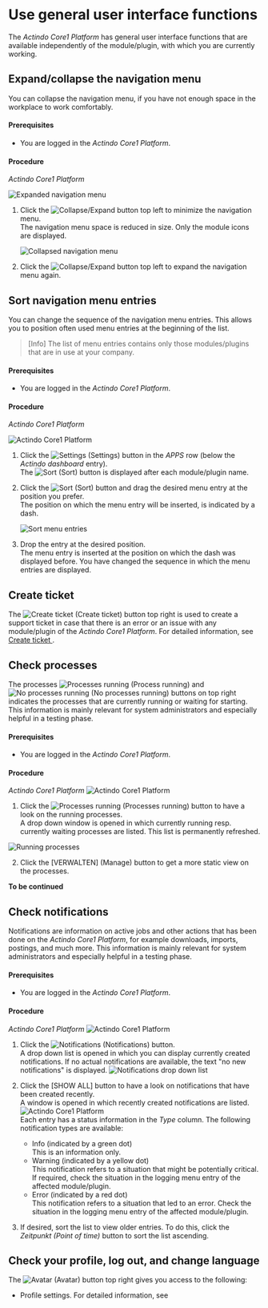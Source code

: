 # Use general user interface functions
The *Actindo Core1 Platform* has general user interface functions that are available independently of the module/plugin, with which you are currently working.


## Expand/collapse the navigation menu
You can collapse the navigation menu, if you have not enough space in the workplace to work comfortably.

#### Prerequisites
- You are logged in the *Actindo Core1 Platform*.

#### Procedure
*Actindo Core1 Platform*

![Expanded navigation menu](../../Assets/Screenshots/Core1Platform/UsingCore1/ExpandedNavBar.png "[Expanded navigation menu]")

1. Click the ![Collapse/Expand](../../Assets/Icons/CollapseExpand02.png "[Collapse/Expand]") button top left to minimize the navigation menu.   
The navigation menu space is reduced in size. Only the module icons are displayed.

   ![Collapsed navigation menu](../../Assets/Screenshots/Core1Platform/UsingCore1/CollapsedNavBar.png "[Collapsed navigation menu]")

2. Click the ![Collapse/Expand](../../Assets/Icons/CollapseExpand02.png "[Collapse/Expand]") button top left to expand the navigation menu again.

## Sort navigation menu entries
You can change the sequence of the navigation menu entries. This allows you to position often used menu entries at the beginning of the list.   
 > [Info] The list of menu entries contains only those modules/plugins that are in use at your company.

 #### Prerequisites
- You are logged in the *Actindo Core1 Platform*. 

#### Procedure
*Actindo Core1 Platform*

![Actindo Core1 Platform](../../Assets/Screenshots/Core1Platform/UsingCore1/Core1Platform.png "[Actindo Core1 Platform]")

1. Click the ![Settings](../../Assets/Icons/Settings03.png "[Settings]") (Settings) button in the *APPS* row (below the *Actindo dashboard* entry).   
The ![Sort](../../Assets/Icons/Sort04.png "[Sort]") (Sort) button is displayed after each module/plugin name.  
2. Click the ![Sort](../../Assets/Icons/Sort04.png "[Sort]") (Sort) button and drag the desired menu entry at the position you prefer.   
The position on which the menu entry will be inserted, is indicated by a dash. 

    ![Sort menu entries](../../Assets/Screenshots/Core1Platform/UsingCore1/SortApps.png "[Sort menu entries]")  

3. Drop the entry at the desired position.  
 The menu entry is inserted at the position on which the dash was displayed before. You have changed the sequence in which the menu entries are displayed.


## Create ticket 

The ![Create ticket](../../Assets/Icons/CreateTicket.png "[Create ticket]") (Create ticket) button top right is used to create a support ticket in case that there is an error or an issue with any module/plugin of the *Actindo Core1 Platform*. For detailed information, see [Create ticket ](./08_CreateTicket.md "Create ticket").  

## Check processes

The processes ![Processes running](../../Assets/Icons/ProcessRun.png "[Processes running]") (Process running) and ![No processes running](../../Assets/Icons/ProcessNotrun.png "[No processes running]") (No processes running) buttons on top right indicates the processes that are currently running or waiting for starting. 
This information is mainly relevant for system administrators and especially helpful in a testing phase. 

#### Prerequisites
- You are logged in the *Actindo Core1 Platform*.

#### Procedure

*Actindo Core1 Platform* 
![Actindo Core1 Platform](../../Assets/Screenshots/Core1Platform/UsingCore1/Core1Platform.png "[Actindo Core1 Platform]")

1. Click the ![Processes running](../../Assets/Icons/ProcessRun.png "[Processes running]") (Processes running) button to have a look on the running processes.   
A drop down window is opened in which currently running resp. currently waiting processes are listed. This list is permanently refreshed.  

![Running processes](../../Assets/Screenshots/Core1Platform/UsingCore1/RunningProcesses.png "[Running processes]")

2. Click the [VERWALTEN] (Manage) button to get a more static view on the processes.

**To be continued**

## Check notifications

Notifications are information on active jobs and other actions that has been done on the *Actindo Core1 Platform*, for example downloads, imports, postings, and much more. 
This information is mainly relevant for system administrators and especially helpful in a testing phase.

#### Prerequisites

- You are logged in the *Actindo Core1 Platform*.


#### Procedure

*Actindo Core1 Platform* 
![Actindo Core1 Platform](../../Assets/Screenshots/Core1Platform/UsingCore1/Core1Platform.png "[Actindo Core1 Platform]")

1. Click the ![Notifications](../../Assets/Icons/Notifications.png "[Notifications]") (Notifications) button.   
A drop down list is opened in which you can display currently created notifications. If no actual notifications are available, the text "no new notifications" is displayed.
![Notifications drop down list](../../Assets/Screenshots/Core1Platform/UsingCore1/Notifications.png "[Notifications drop down list]]")
2. Click the [SHOW ALL] button to have a look on notifications that have been created recently.   
A window is opened in which recently created notifications are listed. 
![Actindo Core1 Platform](../../Assets/Screenshots/Core1Platform/UsingCore1/NotificationsShowAll.png "[Actindo Core1 Platform]")   
Each entry has a status information in the *Type* column. The following notification types are available:
     - Info (indicated by a green dot)   
     This is an information only.
     - Warning (indicated by a yellow dot)   
     This notification refers to a situation that might be potentially critical. If required, check the situation in the logging menu entry of the affected module/plugin.
     - Error (indicated by a red dot)   
     This notification refers to a situation that led to an error. Check the situation in the logging menu entry of the affected module/plugin.

3. If desired, sort the list to view older entries. To do this, click the *Zeitpunkt (Point of time)* button to sort the list ascending.


## Check your profile, log out, and change language

The ![Avatar](../../Assets/Icons/Avatar.png "[Avatar]") (Avatar) button top right gives you access to the following:
- Profile settings. For detailed information, see 
